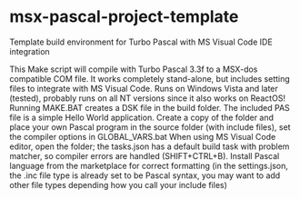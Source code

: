 # msx-pascal-project-template
Template build environment for Turbo Pascal with MS Visual Code IDE integration

This Make script will compile with Turbo Pascal 3.3f to a MSX-dos compatible COM file. 
It works completely stand-alone, but includes setting files to integrate with MS Visual Code.
Runs on Windows Vista and later (tested), probably runs on all NT versions since it also works on ReactOS! 
Running MAKE.BAT creates a DSK file in the build folder. The included PAS file is a simple Hello World application. 
Create a copy of the folder and place your own Pascal program in the source folder (with include files), set the compiler options in GLOBAL_VARS.bat
When using MS Visual Code editor, open the folder; the tasks.json has a default build task with problem matcher, so compiler errors are handled (SHIFT+CTRL+B). Install Pascal language from the marketplace for correct formatting (in the settings.json, the .inc file type is already set to be Pascal syntax, you may want to add other file types depending how you call your include files)

